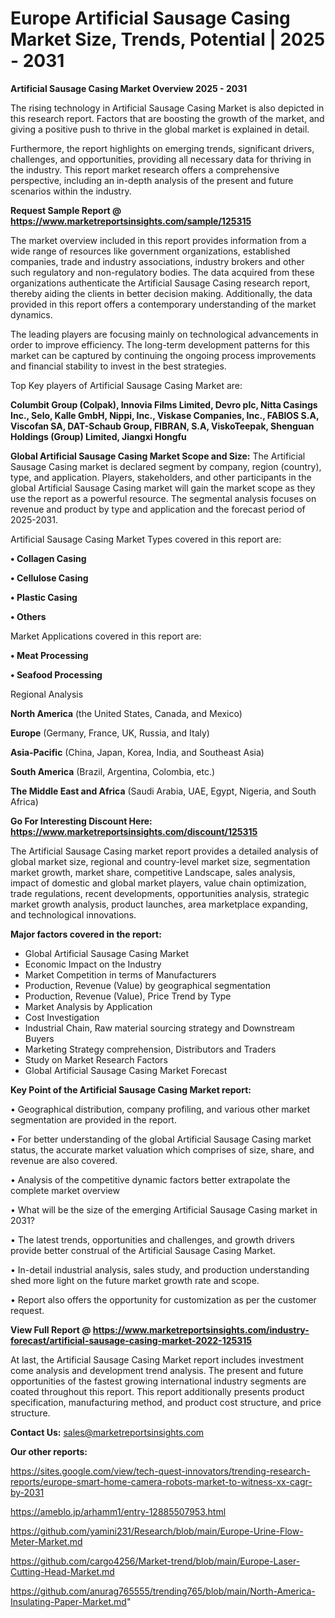 # Europe Artificial Sausage Casing Market Size, Trends, Potential | 2025 - 2031

<Strong> Artificial Sausage Casing Market Overview 2025 - 2031</strong>

The rising technology in Artificial Sausage Casing Market is also depicted in this research report. Factors that are boosting the growth of the market, and giving a positive push to thrive in the global market is explained in detail.

Furthermore, the report highlights on emerging trends, significant drivers, challenges, and opportunities, providing all necessary data for thriving in the industry. This report market research offers a comprehensive perspective, including an in-depth analysis of the present and future scenarios within the industry.

<strong>Request Sample Report @ <a href=https://www.marketreportsinsights.com/sample/125315>https://www.marketreportsinsights.com/sample/125315</a></strong>

The market overview included in this report provides information from a wide range of resources like government organizations, established companies, trade and industry associations, industry brokers and other such regulatory and non-regulatory bodies. The data acquired from these organizations authenticate the Artificial Sausage Casing research report, thereby aiding the clients in better decision making. Additionally, the data provided in this report offers a contemporary understanding of the market dynamics.

The leading players are focusing mainly on technological advancements in order to improve efficiency. The long-term development patterns for this market can be captured by continuing the ongoing process improvements and financial stability to invest in the best strategies.

Top Key players of Artificial Sausage Casing Market are:

<strong>Columbit Group (Colpak), Innovia Films Limited, Devro plc, Nitta Casings Inc., Selo, Kalle GmbH, Nippi, Inc., Viskase Companies, Inc., FABIOS S.A, Viscofan SA, DAT-Schaub Group, FIBRAN, S.A, ViskoTeepak, Shenguan Holdings (Group) Limited, Jiangxi Hongfu</strong>

<strong><b>Global Artificial Sausage Casing Market Scope and Size:</b></strong>
The Artificial Sausage Casing market is declared segment by company, region (country), type, and application. Players, stakeholders, and other participants in the global Artificial Sausage Casing market will gain the market scope as they use the report as a powerful resource. The segmental analysis focuses on revenue and product by type and application and the forecast period of 2025-2031.

Artificial Sausage Casing Market Types covered in this report are:

<strong>• Collagen Casing

• Cellulose Casing

• Plastic Casing

• Others</strong>

Market Applications covered in this report are:

<strong>• Meat Processing

• Seafood Processing</strong> 

Regional Analysis

<strong>North America</strong> (the United States, Canada, and Mexico)

<strong>Europe</strong> (Germany, France, UK, Russia, and Italy)

<strong>Asia-Pacific</strong> (China, Japan, Korea, India, and Southeast Asia)

<strong>South America</strong> (Brazil, Argentina, Colombia, etc.)

<strong>The Middle East and Africa</strong> (Saudi Arabia, UAE, Egypt, Nigeria, and South Africa)

<strong>Go For Interesting Discount Here: <a href=https://www.marketreportsinsights.com/discount/125315>https://www.marketreportsinsights.com/discount/125315</a></strong>

The Artificial Sausage Casing market report provides a detailed analysis of global market size, regional and country-level market size, segmentation market growth, market share, competitive Landscape, sales analysis, impact of domestic and global market players, value chain optimization, trade regulations, recent developments, opportunities analysis, strategic market growth analysis, product launches, area marketplace expanding, and technological innovations.

<strong><b>Major factors covered in the report:</b></strong>
<ul>
  <li>Global Artificial Sausage Casing Market </li>
  <li>Economic Impact on the Industry</li>
  <li>Market Competition in terms of Manufacturers</li>
  <li>Production, Revenue (Value) by geographical segmentation</li>
  <li>Production, Revenue (Value), Price Trend by Type</li>
  <li>Market Analysis by Application</li>
  <li>Cost Investigation</li>
  <li>Industrial Chain, Raw material sourcing strategy and Downstream Buyers</li>
  <li>Marketing Strategy comprehension, Distributors and Traders</li>
  <li>Study on Market Research Factors</li>
  <li>Global Artificial Sausage Casing Market Forecast</li>
</ul>

<strong><b>Key Point of the Artificial Sausage Casing Market report:</b></strong>

• Geographical distribution, company profiling, and various other market segmentation are provided in the report.

• For better understanding of the global Artificial Sausage Casing market status, the accurate market valuation which comprises of size, share, and revenue are also covered.

• Analysis of the competitive dynamic factors better extrapolate the complete market overview

• What will be the size of the emerging Artificial Sausage Casing market in 2031?

• The latest trends, opportunities and challenges, and growth drivers provide better construal of the Artificial Sausage Casing Market.

• In-detail industrial analysis, sales study, and production understanding shed more light on the future market growth rate and scope.

• Report also offers the opportunity for customization as per the customer request.

<strong><b>View Full Report @ <a href=https://www.marketreportsinsights.com/industry-forecast/artificial-sausage-casing-market-2022-125315>https://www.marketreportsinsights.com/industry-forecast/artificial-sausage-casing-market-2022-125315</a></b></strong>


At last, the Artificial Sausage Casing Market report includes investment come analysis and development trend analysis. The present and future opportunities of the fastest growing international industry segments are coated throughout this report. This report additionally presents product specification, manufacturing method, and product cost structure, and price structure.

<strong>Contact Us:</strong>
sales@marketreportsinsights.com

<strong>Our other reports:</strong>

<a href=https://sites.google.com/view/tech-quest-innovators/trending-research-reports/europe-smart-home-camera-robots-market-to-witness-xx-cagr-by-2031>https://sites.google.com/view/tech-quest-innovators/trending-research-reports/europe-smart-home-camera-robots-market-to-witness-xx-cagr-by-2031</a>

<a href=https://ameblo.jp/arhamm1/entry-12885507953.html>https://ameblo.jp/arhamm1/entry-12885507953.html</a>

<a href=https://github.com/yamini231/Research/blob/main/Europe-Urine-Flow-Meter-Market.md>https://github.com/yamini231/Research/blob/main/Europe-Urine-Flow-Meter-Market.md</a>

<a href=https://github.com/cargo4256/Market-trend/blob/main/Europe-Laser-Cutting-Head-Market.md>https://github.com/cargo4256/Market-trend/blob/main/Europe-Laser-Cutting-Head-Market.md</a>

<a href=https://github.com/anurag765555/trending765/blob/main/North-America-Insulating-Paper-Market.md>https://github.com/anurag765555/trending765/blob/main/North-America-Insulating-Paper-Market.md</a>"
